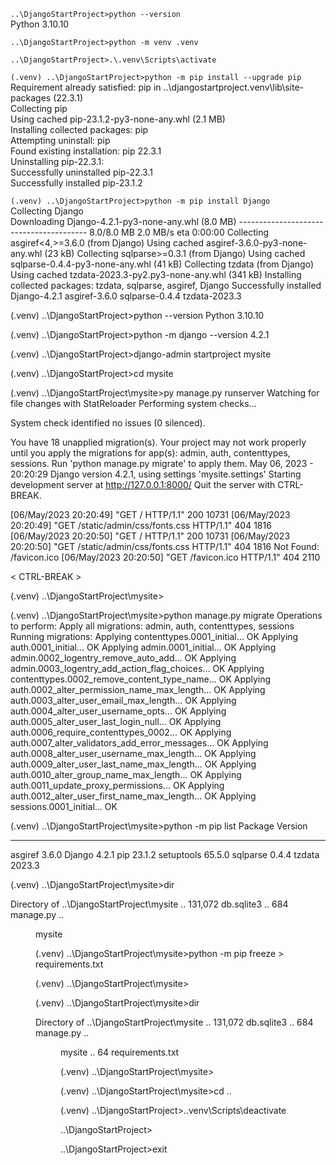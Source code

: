 
``..\DjangoStartProject>python --version``</br>
Python 3.10.10

``..\DjangoStartProject>python -m venv .venv``

``..\DjangoStartProject>.\.venv\Scripts\activate``

``(.venv) ..\DjangoStartProject>python -m pip install --upgrade pip``<br>
Requirement already satisfied: pip in ..\djangostartproject\.venv\lib\site-packages (22.3.1)<br>
Collecting pip<br>
  Using cached pip-23.1.2-py3-none-any.whl (2.1 MB)<br>
Installing collected packages: pip<br>
  Attempting uninstall: pip<br>
    Found existing installation: pip 22.3.1<br>
    Uninstalling pip-22.3.1:<br>
      Successfully uninstalled pip-22.3.1<br>
Successfully installed pip-23.1.2<br>

``(.venv) ..\DjangoStartProject>python -m pip install Django``<br/>
Collecting Django<br/>
  Downloading Django-4.2.1-py3-none-any.whl (8.0 MB)
     ---------------------------------------- 8.0/8.0 MB 2.0 MB/s eta 0:00:00
Collecting asgiref<4,>=3.6.0 (from Django)
  Using cached asgiref-3.6.0-py3-none-any.whl (23 kB)
Collecting sqlparse>=0.3.1 (from Django)
  Using cached sqlparse-0.4.4-py3-none-any.whl (41 kB)
Collecting tzdata (from Django)
  Using cached tzdata-2023.3-py2.py3-none-any.whl (341 kB)
Installing collected packages: tzdata, sqlparse, asgiref, Django
Successfully installed Django-4.2.1 asgiref-3.6.0 sqlparse-0.4.4 tzdata-2023.3

(.venv) ..\DjangoStartProject>python --version
Python 3.10.10

(.venv) ..\DjangoStartProject>python -m django --version
4.2.1

(.venv) ..\DjangoStartProject>django-admin startproject mysite

(.venv) ..\DjangoStartProject>cd mysite

(.venv) ..\DjangoStartProject\mysite>py manage.py runserver
Watching for file changes with StatReloader
Performing system checks...

System check identified no issues (0 silenced).

You have 18 unapplied migration(s). Your project may not work properly until you apply the migrations for app(s): admin, auth, contenttypes, sessions.
Run 'python manage.py migrate' to apply them.
May 06, 2023 - 20:20:29
Django version 4.2.1, using settings 'mysite.settings'
Starting development server at http://127.0.0.1:8000/
Quit the server with CTRL-BREAK.

[06/May/2023 20:20:49] "GET / HTTP/1.1" 200 10731
[06/May/2023 20:20:49] "GET /static/admin/css/fonts.css HTTP/1.1" 404 1816
[06/May/2023 20:20:50] "GET / HTTP/1.1" 200 10731
[06/May/2023 20:20:50] "GET /static/admin/css/fonts.css HTTP/1.1" 404 1816
Not Found: /favicon.ico
[06/May/2023 20:20:50] "GET /favicon.ico HTTP/1.1" 404 2110

< CTRL-BREAK >

(.venv) ..\DjangoStartProject\mysite>

(.venv) ..\DjangoStartProject\mysite>python manage.py migrate
Operations to perform:
  Apply all migrations: admin, auth, contenttypes, sessions
Running migrations:
  Applying contenttypes.0001_initial... OK
  Applying auth.0001_initial... OK
  Applying admin.0001_initial... OK
  Applying admin.0002_logentry_remove_auto_add... OK
  Applying admin.0003_logentry_add_action_flag_choices... OK
  Applying contenttypes.0002_remove_content_type_name... OK
  Applying auth.0002_alter_permission_name_max_length... OK
  Applying auth.0003_alter_user_email_max_length... OK
  Applying auth.0004_alter_user_username_opts... OK
  Applying auth.0005_alter_user_last_login_null... OK
  Applying auth.0006_require_contenttypes_0002... OK
  Applying auth.0007_alter_validators_add_error_messages... OK
  Applying auth.0008_alter_user_username_max_length... OK
  Applying auth.0009_alter_user_last_name_max_length... OK
  Applying auth.0010_alter_group_name_max_length... OK
  Applying auth.0011_update_proxy_permissions... OK
  Applying auth.0012_alter_user_first_name_max_length... OK
  Applying sessions.0001_initial... OK

(.venv) ..\DjangoStartProject\mysite>python -m pip list
Package    Version
---------- -------
asgiref    3.6.0
Django     4.2.1
pip        23.1.2
setuptools 65.5.0
sqlparse   0.4.4
tzdata     2023.3

(.venv) ..\DjangoStartProject\mysite>dir

Directory of ..\DjangoStartProject\mysite
..           131,072 db.sqlite3
..                  684 manage.py
..    <DIR>          mysite

(.venv) ..\DjangoStartProject\mysite>python -m pip freeze > requirements.txt

(.venv) ..\DjangoStartProject\mysite>

(.venv) ..\DjangoStartProject\mysite>dir

Directory of ..\DjangoStartProject\mysite
..           131,072 db.sqlite3
..                  684 manage.py
..    <DIR>          mysite
..                                 64 requirements.txt

(.venv) ..\DjangoStartProject\mysite>

(.venv) ..\DjangoStartProject\mysite>cd ..

(.venv) ..\DjangoStartProject>.\.venv\Scripts\deactivate

..\DjangoStartProject>

..\DjangoStartProject>exit

